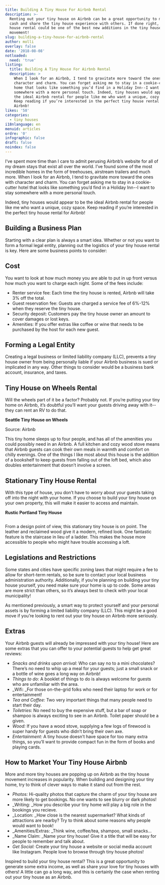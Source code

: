 ```yaml
---
title: Building A Tiny House For Airbnb Rental
description: >-
  Renting out your tiny house on Airbnb can be a great opportunity to make extra
  cash and share the tiny house experience with others. If done right, your tiny
  house rental could be one of the best new additions in the tiny house
  movement!
slug: building-a-tiny-house-for-airbnb-rental
author: molli
overlay: false
date: '2018-08-08'
notloaded:
  need: 'true'
listing:
  title: Building A Tiny House For Airbnb Rental
  description: >
    When I look for an Airbnb, I tend to gravitate more toward the ones with
    character and charm. You can forget asking me to stay in a cookie-cutter
    home that looks like something you’d find in a Holiday Inn--I want to stay
    somewhere with a more personal touch. Indeed, tiny houses would appear to be
    the ideal Airbnb rental for people like me who want a unique, cozy space.
    Keep reading if you’re interested in the perfect tiny house rental for
    Airbnb!
likes: '58'
categories:
  - tiny houses
i18nlanguage: en
menuid: articles
ordre: '0'
infographic: false
draft: false
noindex: false
---
```

I’ve spent more time than I care to admit perusing Airbnb’s website for all of my dream stays that exist all over the world. I’ve found some of the most incredible homes in the form of treehouses, airstream trailers and much more. When I look for an Airbnb, I tend to gravitate more toward the ones with character and charm. You can forget asking me to stay in a cookie-cutter hotel that looks like something you’d find in a Holiday Inn--I want to stay somewhere with a more personal touch. 

Indeed, tiny houses would appear to be the ideal Airbnb rental for people like me who want a unique, cozy space. Keep reading if you’re interested in the perfect tiny house rental for Airbnb!

## Building a Business Plan

Starting with a clear plan is always a smart idea. Whether or not you want to form a formal legal entity, planning out the logistics of your tiny house rental is key. Here are some business points to consider:

## Cost

You want to look at how much money you are able to put in up front versus how much you want to charge each night. Some of the fees include:

* Renter service fee: Each time the tiny house is rented, Airbnb will take 3% off the total.
* Guest reservation fee: Guests are charged a service fee of 6%-12% when they reserve the tiny house.
* Security deposit: Customers pay the tiny house owner an amount to cover damages or lost keys.
* Amenities: If you offer extras like coffee or wine that needs to be purchased by the host for each new guest.

## Forming a Legal Entity

Creating a legal business or limited liability company (LLC), prevents a tiny house owner from being personally liable if your Airbnb business is sued or implicated in any way. Other things to consider would be a business bank account, insurance, and taxes.

## Tiny House on Wheels Rental 

Will the wheels part of it be a factor? Probably not. If you’re putting your tiny home on Airbnb, it’s doubtful you’ll want your guests driving away with it--they can rent an RV to do that. 

**Seattle Tiny House on Wheels**

 Source: Airbnb

This tiny home sleeps up to four people, and has all of the amenities you could possibly need in an Airbnb. A full kitchen and cozy wood stove means that Airbnb guests can cook their own meals in warmth and comfort on chilly evenings. One of the things I like most about this house is the addition of a bookshelf to keep guests from falling out of the loft bed, which also doubles entertainment that doesn’t involve a screen. 

## **Stationary Tiny House Rental**

With this type of house, you don’t have to worry about your guests taking off into the night with your home. If you choose to build your tiny house on your own property, this will make it easier to access and maintain. 

**Rustic Portland Tiny House**

![]()

From a design point of view, this stationary tiny house is on point. The leather and reclaimed wood give it a modern, refined look. One fantastic feature is the staircase in lieu of a ladder. This makes the house more accessible to people who might have trouble accessing a loft. 

## Legislations and Restrictions

Some states and cities have specific zoning laws that might require a fee to allow for short-term rentals, so be sure to contact your local business administration authority. Additionally, if you’re planning on building your tiny house yourself, you need make sure your home is up to code. Some areas are more strict than others, so it’s always best to check with your local municipality!

As mentioned previously, a smart way to protect yourself and your personal assets is by forming a limited liability company (LLC). This might be a good move if you’re looking to rent out your tiny house on Airbnb more seriously.

## Extras 

Your Airbnb guests will already be impressed with your tiny house! Here are some extras that you can offer to your potential guests to help get great reviews:

* _Snacks and drinks upon arrival:_ Who can say no to a mini chocolates? There’s no need to whip up a meal for your guests; just a small snack or a bottle of wine goes a long way on Airbnb!
* _Things to do:_ A booklet of things to do is always welcome for guests who are unfamiliar with the area.
* _Wifi: _For those on-the-grid folks who need their laptop for work or for entertainment!
* _Tea and Coffee:_ Two very important things that many people need to start their day.
* _Toiletries_: No need to buy the expensive stuff, but a bar of soap or shampoo is always exciting to see in an Airbnb. Toilet paper should be a given. 
* _Wood:_ If you have a wood stove, supplying a few logs of firewood is super handy for guests who didn’t bring their own axe.
* _Entertainment:_ A tiny house doesn’t have space for too many extra things, so you’ll want to provide compact fun in the form of books and playing cards.

## How to Market Your Tiny House Airbnb

More and more tiny houses are popping up on Airbnb as the tiny house movement increases in popularity. When building and designing your tiny home, try to think of clever ways to make it stand out from the rest. 

* _Photos:_ Hi-quality photos that capture the charm of your tiny house are more likely to get bookings. No one wants to see blurry or dark photos!
* _Writing: _How you describe your tiny home will play a big role in the bookings you recieve. 
* _Location: _How close is the nearest supermarket? What kinds of attractions are nearby? Try to think about some reasons why people would want to book!
* _Amenities/Extras: _Think wine, coffee/tea, shampoo, small snacks...
* _Name Claim: _Name your tiny house! Give it a title that will be easy for people to remember and talk about.
* _Get Social:_ Create your tiny house a website or social media account like Instagram. People love to browse through tiny house photos!

Inspired to build your tiny house rental? This is a great opportunity to generate some extra income, as well as share your love for tiny houses with others! A little can go a long way, and this is certainly the case when renting out your tiny house as an Airbnb.
